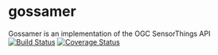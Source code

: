 # gossamer

Gossamer is an implementation of the OGC SensorThings API
[![Build Status](https://drone.io/github.com/zubairhamed/gossamer/status.png)](https://drone.io/github.com/zubairhamed/gossamer/latest)
[![Coverage Status](https://coveralls.io/repos/zubairhamed/gossamer/badge.svg?branch=master&service=github)](https://coveralls.io/github/zubairhamed/gossamer?branch=master)